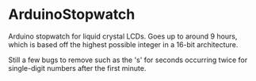 # ArduinoStopwatch
Arduino stopwatch for liquid crystal LCDs. Goes up to around 9 hours, which is based off the highest possible integer in a 16-bit architecture.

Still a few bugs to remove such as the 's' for seconds occurring twice for single-digit numbers after the first minute.
